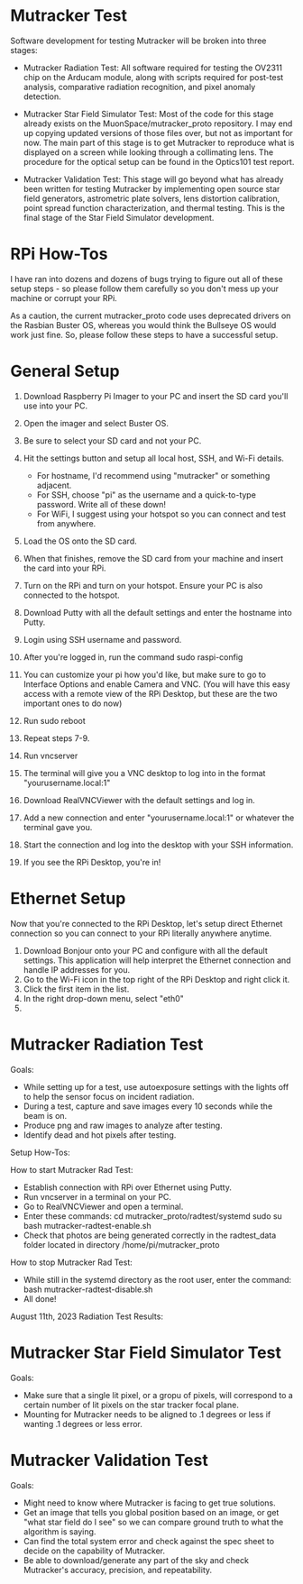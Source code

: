 # Mutracker Test

Software development for testing Mutracker will be broken into three stages:

- Mutracker Radiation Test: All software required for testing the OV2311 chip on the Arducam module, along with scripts required for post-test analysis, comparative radiation recognition, and pixel anomaly detection.

- Mutracker Star Field Simulator Test: Most of the code for this stage already exists on the MuonSpace/mutracker_proto repository. I may end up copying updated versions of those files over, but not as important for now. The main part of this stage is to get Mutracker to reproduce what is displayed on a screen while looking through a collimating lens. The procedure for the optical setup can be found in the Optics101 test report.
 
- Mutracker Validation Test: This stage will go beyond what has already been written for testing Mutracker by implementing open source star field generators, astrometric plate solvers, lens distortion calibration, point spread function characterization, and thermal testing. This is the final stage of the Star Field Simulator development.

# RPi How-Tos

I have ran into dozens and dozens of bugs trying to figure out all of these setup steps - so please follow them carefully so you don't mess up your machine or corrupt your RPi.

As a caution, the current mutracker_proto code uses deprecated drivers on the Rasbian Buster OS, whereas you would think the Bullseye OS would work just fine. So, please follow these steps to have a successful setup.

# General Setup

1. Download Raspberry Pi Imager to your PC and insert the SD card you'll use into your PC.
2. Open the imager and select Buster OS.
3. Be sure to select your SD card and not your PC.
4. Hit the settings button and setup all local host, SSH, and Wi-Fi details.

    - For hostname, I'd recommend using "mutracker" or something adjacent.
    - For SSH, choose "pi" as the username and a quick-to-type password. Write all of these down!
    - For WiFi, I suggest using your hotspot so you can connect and test from anywhere.
5. Load the OS onto the SD card.
6. When that finishes, remove the SD card from your machine and insert the card into your RPi.
7. Turn on the RPi and turn on your hotspot. Ensure your PC is also connected to the hotspot.
8. Download Putty with all the default settings and enter the hostname into Putty.
9. Login using SSH username and password.
10. After you're logged in, run the command sudo raspi-config
11. You can customize your pi how you'd like, but make sure to go to Interface Options and enable Camera and VNC. (You will have this easy access with a remote view of the RPi Desktop, but these are the two important ones to do now)
12. Run sudo reboot
13. Repeat steps 7-9.
14. Run vncserver
15. The terminal will give you a VNC desktop to log into in the format "yourusername.local:1"
16. Download RealVNCViewer with the default settings and log in.
17. Add a new connection and enter "yourusername.local:1" or whatever the terminal gave you.
18. Start the connection and log into the desktop with your SSH information. 
19. If you see the RPi Desktop, you're in!

# Ethernet Setup

Now that you're connected to the RPi Desktop, let's setup direct Ethernet connection so you can connect to your RPi literally anywhere anytime.

1. Download Bonjour onto your PC and configure with all the default settings. This application will help interpret the Ethernet connection and handle IP addresses for you. 
2. Go to the Wi-Fi icon in the top right of the RPi Desktop and right click it.
3. Click the first item in the list.
4. In the right drop-down menu, select "eth0"
5. 

# Mutracker Radiation Test

Goals:

- While setting up for a test, use autoexposure settings with the lights off to help the sensor focus on incident radiation.
- During a test, capture and save images every 10 seconds while the beam is on.
- Produce png and raw images to analyze after testing.
- Identify dead and hot pixels after testing.

Setup How-Tos:

How to start Mutracker Rad Test:

- Establish connection with RPi over Ethernet using Putty.
- Run vncserver in a terminal on your PC.
- Go to RealVNCViewer and open a terminal.
- Enter these commands:
    cd mutracker_proto/radtest/systemd
    sudo su
    bash mutracker-radtest-enable.sh
- Check that photos are being generated correctly in the radtest_data folder located in directory /home/pi/mutracker_proto

How to stop Mutracker Rad Test:

- While still in the systemd directory as the root user, enter the command:
    bash mutracker-radtest-disable.sh
- All done!

August 11th, 2023 Radiation Test Results: 


# Mutracker Star Field Simulator Test

Goals:

- Make sure that a single lit pixel, or a gropu of pixels, will correspond to a certain number of lit pixels on the star tracker focal plane.
- Mounting for Mutracker needs to be aligned to .1 degrees or less if wanting .1 degrees or less error.


# Mutracker Validation Test

Goals: 

- Might need to know where Mutracker is facing to get true solutions.
- Get an image that tells you global position based on an image, or get "what star field do I see" so we can compare ground truth to what the algorithm is saying.
- Can find the total system error and check against the spec sheet to decide on the capability of Mutracker.
- Be able to download/generate any part of the sky and check Mutracker's accuracy, precision, and repeatability.